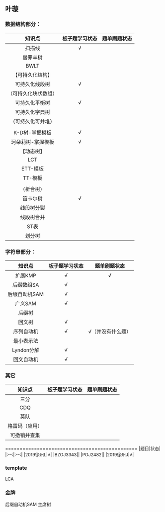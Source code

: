 ## 叶璇

### 数据结构部分：
|知识点|板子题学习状态|题单刷题状态|
|:--:|:--:|:--:|
|扫描线|√||
|替罪羊树|||
|BWLT|||
|【可持久化结构】|||
|可持久化线段树|√||
|（可持久化块状数组）|||
|可持久化平衡树|√||
|可持久化字典树|||
|（可持久化可并堆）|||
||||
|K-D树-掌握模板|√||
|珂朵莉树-掌握模板|√||
|【动态树】|||
|LCT|||
|ETT-模板|||
|TT-模板|||
||||
|（析合树）|||
|笛卡尔树|√||
|线段树分裂|||
|线段树合并|||
|ST表|||
|划分树|||

### 字符串部分：
|知识点|板子题学习状态|题单刷题状态|
|:--:|:--:|:--:|
|扩展KMP|√|√|
|后缀数组SA|√||
|后缀自动机SAM|√||
|广义SAM|√||
|后缀树|||
|回文树|√||
|序列自动机|√|√（并没有什么题）|
|最小表示法|||
|Lyndon分解|√||
|回文自动机|√||

### 其它
|知识点|板子题学习状态|题单刷题状态|
|:--:|:--:|:--:|
|三分|||
|CDQ|||
|莫队|||
|格雷码（应用）|||
|可撤销并查集|||

==============================================
|题目|状态|
|:--:|:--:|
|2019徐州L|√|
|BZOJ3343||
|POJ2482||
|2019徐州J|√|

### template
LCA


### 金牌
后缀自动机SAM
主席树